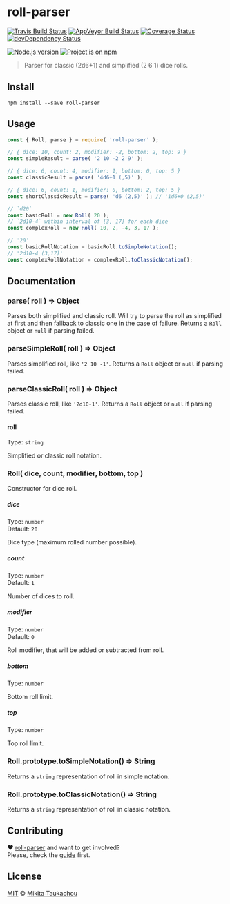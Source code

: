 roll-parser
===========

[![Travis Build Status][travis-image]][travis-url]
[![AppVeyor Build Status][appveyor-image]][appveyor-url]
[![Coverage Status][coveralls-image]][coveralls-url]
[![devDependency Status][devdep-image]][devdep-url]
<!-- [![Dependency Status][dep-image]][dep-url] -->

[![Node.js version][node-image]][node-url]
[![Project is on npm][npm-image]][npm-url]

> Parser for classic (2d6+1) and simplified (2 6 1) dice rolls.

## Install

```
npm install --save roll-parser
```

## Usage

```js
const { Roll, parse } = require( 'roll-parser' );

// { dice: 10, count: 2, modifier: -2, bottom: 2, top: 9 }
const simpleResult = parse( '2 10 -2 2 9' );

// { dice: 6, count: 4, modifier: 1, bottom: 0, top: 5 }
const classicResult = parse( '4d6+1 (,5)' );

// { dice: 6, count: 1, modifier: 0, bottom: 2, top: 5 }
const shortClassicResult = parse( 'd6 (2,5)' ); // '1d6+0 (2,5)'

// `d20`
const basicRoll = new Roll( 20 );
// `2d10-4` within interval of [3, 17] for each dice
const complexRoll = new Roll( 10, 2, -4, 3, 17 );

// '20'
const basicRollNotation = basicRoll.toSimpleNotation();
// '2d10-4 (3,17)'
const complexRollNotation = complexRoll.toClassicNotation();

```

## Documentation

### parse( roll ) ⇒ Object

Parses both simplified and classic roll.
Will try to parse the roll as simplified at first and then fallback to classic one in the case of failure. Returns a `Roll` object or `null` if parsing failed.

### parseSimpleRoll( roll ) ⇒ Object

Parses simplified roll, like `'2 10 -1'`. Returns a `Roll` object or `null` if parsing failed.


### parseClassicRoll( roll ) ⇒ Object

Parses classic roll, like `'2d10-1'`. Returns a `Roll` object or `null` if parsing failed.


#### roll

Type: `string`

Simplified or classic roll notation.

### Roll( dice, count, modifier, bottom, top  )

Constructor for dice roll.

##### dice

Type: `number`<br>
Default: `20`

Dice type (maximum rolled number possible).

##### count

Type: `number`<br>
Default: `1`

Number of dices to roll.

##### modifier

Type: `number`<br>
Default: `0`

Roll modifier, that will be added or subtracted from roll.

##### bottom

Type: `number`

Bottom roll limit.

##### top

Type: `number`

Top roll limit.

### Roll.prototype.toSimpleNotation() ⇒ String

Returns a `string` representation of roll in simple notation.

### Roll.prototype.toClassicNotation() ⇒ String

Returns a `string` representation of roll in classic notation.

## Contributing

♥ [roll-parser](https://github.com/edloidas/roll-parser) and want to get involved?<br>
Please, check the [guide](CONTRIBUTING.md) first.

## License

[MIT](LICENSE) © [Mikita Taukachou](https://edloidas.com)

<!-- Links -->
[travis-url]: https://travis-ci.org/edloidas/roll-parser
[travis-image]: https://img.shields.io/travis/edloidas/roll-parser.svg?label=linux%20build

[appveyor-url]: https://ci.appveyor.com/project/edloidas/roll-parser
[appveyor-image]: https://img.shields.io/appveyor/ci/edloidas/roll-parser.svg?label=windows%20build

[coveralls-url]: https://coveralls.io/github/edloidas/roll-parser?branch=master
[coveralls-image]: https://coveralls.io/repos/github/edloidas/roll-parser/badge.svg?branch=master

[dep-url]: https://david-dm.org/edloidas/roll-parser
[dep-image]: https://david-dm.org/edloidas/roll-parser.svg

[devdep-url]: https://david-dm.org/edloidas/roll-parser#info=devDependencies
[devdep-image]: https://david-dm.org/edloidas/roll-parser/dev-status.svg

[node-url]: https://nodejs.org
[node-image]: https://img.shields.io/badge/node-≥%206.0.0-green.svg

[npm-url]: https://www.npmjs.com/package/roll-parser
[npm-image]: https://img.shields.io/badge/npm-roll--parser-blue.svg
